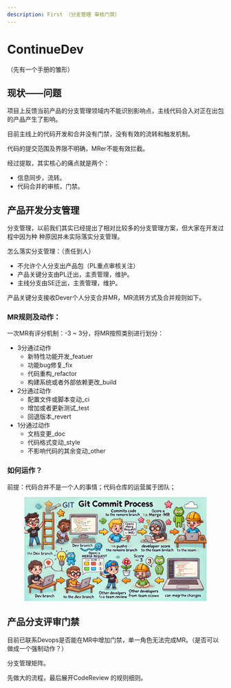 ```yaml
---
description: First （分支管理 审核门禁）
---
```


# ContinueDev

（先有一个手册的雏形）

## 现状——问题

项目上反馈当前产品的分支管理领域内不能识别影响点，主线代码合入对正在出包的产品产生了影响。

目前主线上的代码开发和合并没有门禁，没有有效的流转和触发机制。

代码的提交范围及界限不明确，MRer不能有效拦截。

经过提取，其实核心的痛点就是两个：

* 信息同步，流转。
* 代码合并的审核，门禁。

## 产品开发分支管理

分支管理，以前我们其实已经提出了相对比较多的分支管理方案，但大家在开发过程中因为种 种原因并未实际落实分支管理。

怎么落实分支管理：（责任到人）

* 不允许个人分支出产品包（PL重点审核关注）
* 产品关键分支由PL迁出，主责管理，维护。
* 主线分支由SE迁出，主责管理，维护。

产品关键分支接收Dever个人分支合并MR，MR流转方式及合并规则如下。

### MR规则及动作：

一次MR有评分机制：-3 \~ 3分，将MR按照类别进行划分：

* 3分通过动作
  * 新特性功能开发\_featuer
  * 功能bug修复\_fix
  * 代码重构\_refactor
  * 构建系统或者外部依赖更改\_build
* 2分通过动作
  * 配置文件或脚本变动\_ci
  * 增加或者更新测试\_test
  * 回退版本\_revert
* 1分通过动作
  * 文档变更\_doc
  * 代码格式变动\_style
  * 不影响代码的其余变动\_other

### 如何运作？

前提：代码合并不是一个人的事情；代码仓库的运营属于团队；

<figure><img src="../../.gitbook/assets/image (20).png" alt=""><figcaption></figcaption></figure>



## 产品分支评审门禁

目前已联系Devops是否能在MR中增加门禁，单一角色无法完成MR。（是否可以做成一个强制动作？）

分支管理矩阵。



先做大的流程，最后展开CodeReview 的规则细则。
